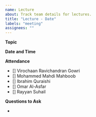 ```yaml
---
name: Lecture
about: Track team details for lectures.
title: "Lecture - Date"
labels: "meeting"
assignees: ""
---
```


**Topic**

**Date and Time**

**Attendance**

- [] Virochaan Ravichandran Gowri
- [] Mohammed Mahdi Mahboob
- [] Ibrahim Quraishi
- [] Omar Al-Asfar
- [] Rayyan Suhail

**Questions to Ask**

-
